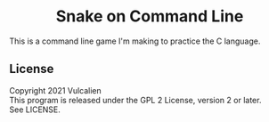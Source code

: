<h1 align="center">Snake on Command Line</h1>

This is a command line game I'm making to practice the C language.

## License
Copyright 2021 Vulcalien\
This program is released under the GPL 2 License, version 2 or later.\
See LICENSE.
